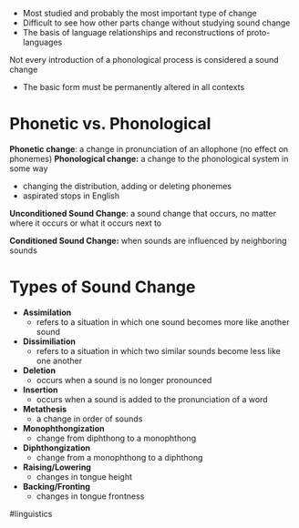 - Most studied and probably the most important type of change
- Difficult to see how other parts change without studying sound change
- The basis of language relationships and reconstructions of proto-languages

Not every introduction of a phonological process is considered a sound change
- The basic form must be permanently altered in all contexts

# Phonetic vs. Phonological
**Phonetic change**: a change in pronunciation of an allophone (no effect on phonemes)
**Phonological change:** a change to the phonological system in some way
- changing the distribution, adding or deleting phonemes
- aspirated stops in English

**Unconditioned Sound Change**: a sound change that occurs, no matter where it occurs or what it occurs next to

**Conditioned Sound Change:** when sounds are influenced by neighboring sounds


# Types of Sound Change
- **Assimilation**
	- refers to a situation in which one sound becomes more like another sound
- **Dissimiliation**
	- refers to a situation in which two similar sounds become less like one another
- **Deletion**
	- occurs when a sound is no longer pronounced
- **Insertion**
	- occurs when a sound is added to the pronunciation of a word
- **Metathesis**
	- a change in order of sounds
- **Monophthongization**
	- change from diphthong to a monophthong
- **Diphthongization**
	- change from a monophthong to a diphthong
- **Raising/Lowering**
	- changes in tongue height
- **Backing/Fronting**
	- changes in tongue frontness



#linguistics 